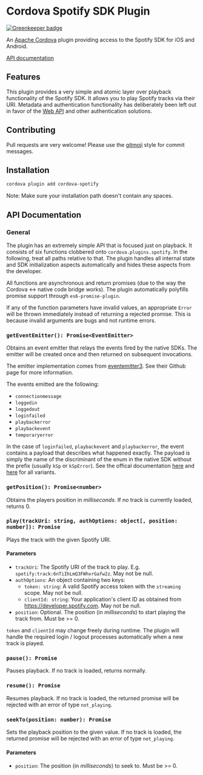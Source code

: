 # Cordova Spotify SDK Plugin

[![Greenkeeper badge](https://badges.greenkeeper.io/Festify/cordova-spotify.svg)](https://greenkeeper.io/)

An [Apache Cordova](https://cordova.apache.org/) plugin providing access to the Spotify SDK for iOS and Android.

[API documentation](#api-docs)

## Features

This plugin provides a very simple and atomic layer over playback functionality of the Spotify SDK. It allows you to play Spotify tracks via their URI. Metadata and authentication functionality has deliberately been left out in favor of the [Web API](https://developer.spotify.com/web-api/) and other authentication solutions.

## Contributing

Pull requests are very welcome! Please use the [gitmoji](https://gitmoji.carloscuesta.me/) style for commit messages.

## Installation

```bash
cordova plugin add cordova-spotify
```

Note: Make sure your installation path doesn't contain any spaces.

## <a name="api-docs"></a>API Documentation

### General 

The plugin has an extremely simple API that is focused just on playback. It consists of six functions clobbered onto `cordova.plugins.spotify`. In the following, treat all paths relative to that. The plugin handles all internal state and SDK initialization aspects automatically and hides these aspects from the developer.

All functions are asynchronous and return promises (due to the way the Cordova <-> native code bridge works). The plugin automatically polyfills promise support through `es6-promise-plugin`.

If any of the function parameters have invalid values, an appropriate `Error` will be thrown immediately instead of returning a rejected promise. This is because invalid arguments are bugs and not runtime errors.

### `getEventEmitter(): Promise<EventEmitter>`

Obtains an event emitter that relays the events fired by the native SDKs. The emitter will be created once and then returned on subsequent invocations.

The emitter implementation comes from [eventemitter3](https://github.com/primus/eventemitter3). See their Github page for more information.

The events emitted are the following:
- `connectionmessage`
- `loggedin`
- `loggedout`
- `loginfailed`
- `playbackerror`
- `playbackevent`
- `temporaryerror`

In the case of `loginfailed`, `playbackevent` and `playbackerror`, the event contains a payload that describes what happened exactly. The payload is simply the name of the discriminant of the enum in the native SDK without the prefix (usually `kSp` or `kSpError`). See the offical documentation [here](https://spotify.github.io/android-sdk/player/com/spotify/sdk/android/player/Error.html) and [here](https://spotify.github.io/android-sdk/player/com/spotify/sdk/android/player/PlayerEvent.html) for all variants.

### `getPosition(): Promise<number>`

Obtains the players position in _milliseconds_. If no track is currently loaded, returns 0.

### `play(trackUri: string, authOptions: object[, position: number]): Promise`

Plays the track with the given Spotify URI.

#### Parameters

- `trackUri`: The Spotify URI of the track to play. E.g. `spotify:track:6nTiIhLmQ3FWhvrGafw2z`. May not be null.
- `authOptions`: An object containing two keys:
    - `token: string`: A valid Spotify access token with the `streaming` scope. May not be null.
    - `clientId: string`: Your application's client ID as obtained from https://developer.spotify.com. May not be null.
- `position`: Optional. The position (in _milliseconds_) to start playing the track from. Must be >= 0.

`token` and `clientId` may change freely during runtime. The plugin will handle the required login / logout processes automatically when a new track is played.

### `pause(): Promise`

Pauses playback. If no track is loaded, returns normally.

### `resume(): Promise`

Resumes playback. If no track is loaded, the returned promise will be rejected with an error of type `not_playing`.

### `seekTo(position: number): Promise`

Sets the playback position to the given value. If no track is loaded, the returned promise will be rejected with an error of type `not_playing`.

#### Parameters

- `position`: The position (in _milliseconds_) to seek to. Must be >= 0.
